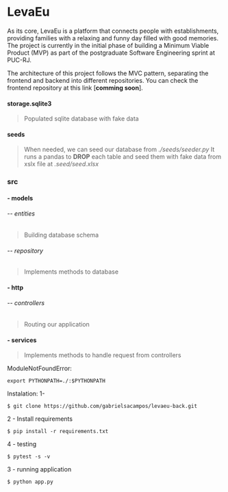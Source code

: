 # LevaEu

As its core, LevaEu is a platform that connects people with establishments, providing families with a relaxing and funny day filled with good memories.
The project is currently in the initial phase of building a Minimum Viable Product (MVP) as part of the postgraduate Software Engineering sprint at PUC-RJ.

The architecture of this project follows the MVC pattern, separating the frontend and backend into different repositories. You can check the frontend repository at this link [__comming soon__].

#### storage.sqlite3
   > Populated sqlite database with fake data

#### seeds 
   > When needed, we can seed our database from _./seeds/seeder.py_
    It runs a pandas to **DROP** each table and seed them with fake data from xslx file at _.seed/seed.xlsx_
     
### src
#### - models
###### -- entities
   > Building database schema

###### -- repository
   > Implements methods to database

#### - http
###### -- controllers
   > Routing our application
#### - services
   > Implements methods to handle request from controllers



ModuleNotFoundError:
    
    export PYTHONPATH=./:$PYTHONPATH


Instalation:
    1-
    
    $ git clone https://github.com/gabrielsacampos/levaeu-back.git
    
2 - Install requirements
    
    $ pip install -r requirements.txt

4 - testing

    $ pytest -s -v

3 - running application
    
    $ python app.py
